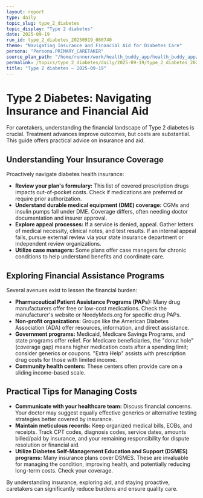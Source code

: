 ```yaml
---
layout: report
type: daily
topic_slug: type_2_diabetes
topic_display: "Type 2 diabetes"
date: 2025-09-19
run_id: type_2_diabetes_20250919_060740
theme: "Navigating Insurance and Financial Aid for Diabetes Care"
persona: "Persona.PRIMARY_CARETAKER"
source_plan_path: "/home/runner/work/health_buddy_app/health_buddy_app/.results/type_2_diabetes/weekly_plan/2025-09-15/plan.json"
permalink: /topics/type_2_diabetes/daily/2025-09-19/type_2_diabetes_20250919_060740/
title: "Type 2 diabetes — 2025-09-19"
---
```


# Type 2 Diabetes: Navigating Insurance and Financial Aid

For caretakers, understanding the financial landscape of Type 2 diabetes is crucial. Treatment advances improve outcomes, but costs are substantial. This guide offers practical advice on insurance and aid.

## Understanding Your Insurance Coverage

Proactively navigate diabetes health insurance:

*   **Review your plan's formulary:** This list of covered prescription drugs impacts out-of-pocket costs. Check if medications are preferred or require prior authorization.
*   **Understand durable medical equipment (DME) coverage:** CGMs and insulin pumps fall under DME. Coverage differs, often needing doctor documentation and insurer approval.
*   **Explore appeal processes:** If a service is denied, appeal. Gather letters of medical necessity, clinical notes, and test results. If an internal appeal fails, pursue external review via your state insurance department or independent review organizations.
*   **Utilize case managers:** Some plans offer case managers for chronic conditions to help understand benefits and coordinate care.

## Exploring Financial Assistance Programs

Several avenues exist to lessen the financial burden:

*   **Pharmaceutical Patient Assistance Programs (PAPs):** Many drug manufacturers offer free or low-cost medications. Check the manufacturer's website or NeedyMeds.org for specific drug PAPs.
*   **Non-profit organizations:** Groups like the American Diabetes Association (ADA) offer resources, information, and direct assistance.
*   **Government programs:** Medicaid, Medicare Savings Programs, and state programs offer relief. For Medicare beneficiaries, the "donut hole" (coverage gap) means higher medication costs after a spending limit; consider generics or coupons. "Extra Help" assists with prescription drug costs for those with limited income.
*   **Community health centers:** These centers often provide care on a sliding income-based scale.

## Practical Tips for Managing Costs

*   **Communicate with your healthcare team:** Discuss financial concerns. Your doctor may suggest equally effective generics or alternative testing strategies better covered by insurance.
*   **Maintain meticulous records:** Keep organized medical bills, EOBs, and receipts. Track CPT codes, diagnosis codes, service dates, amounts billed/paid by insurance, and your remaining responsibility for dispute resolution or financial aid.
*   **Utilize Diabetes Self-Management Education and Support (DSMES) programs:** Many insurance plans cover DSMES. These are invaluable for managing the condition, improving health, and potentially reducing long-term costs. Check your coverage.

By understanding insurance, exploring aid, and staying proactive, caretakers can significantly reduce burdens and ensure quality care.
